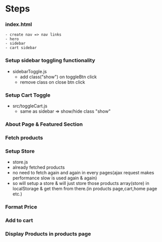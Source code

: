 # Steps

### index.html

    - create nav => nav links
    - hero
    - sidebar
    - cart sidebar

### Setup sidebar toggling functionality

- sidebarToggle.js
  - add class("show") on toggleBtn click
  - remove class on close btn click

### Setup Cart Toggle

- src/toggleCart.js
  - same as sidebar => show/hide class "show"

### About Page & Featured Section

### Fetch products

### Setup Store

- store.js
- already fetched products
- no need to fetch again and again in every pages(ajax request makes performance slow is used again & again)
- so will setup a store & will just store those products array(store) in localStorage & get them from there.(in products page,cart,home page etc.)

### Format Price

### Add to cart

### Display Products in products page
